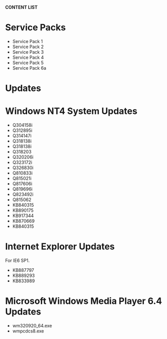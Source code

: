 **CONTENT LIST**

# **Service Packs**

- Service Pack 1
- Service Pack 2
- Service Pack 3 
- Service Pack 4 
- Service Pack 5 
- Service Pack 6a 

# **Updates**

# **Windows NT4 System Updates**

- Q304158i 
- Q312895i 
- Q314147i 
- Q318138i 
- Q318138i 
- Q318203 
- Q320206i 
- Q323172i 
- Q326830i 
- Q810833i 
- Q815021i 
- Q817606i 
- Q819696i 
- Q823492i 
- Q815062
- KB840315 
- KB890175 
- KB917344 
- KB870669 
- KB840315

# **Internet Explorer Updates**

For IE6 SP1.

- KB887797 
- KB889293 
- KB833989

# **Microsoft Windows Media Player 6.4 Updates**

- wm320920_64.exe
- wmpcdcs8.exe

